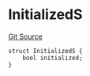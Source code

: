 # InitializedS
[Git Source](https://github.com/thrackle-io/tron/blob/cbc87814d6bed0b3e71e8ab959486c532d05c771/src/client/token/handler/diamond/RuleStorage.sol)


```solidity
struct InitializedS {
    bool initialized;
}
```

